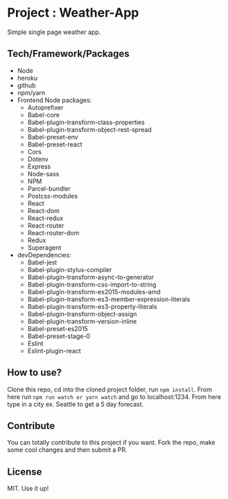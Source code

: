 # Project : Weather-App

Simple single page weather app.

## Tech/Framework/Packages

- Node 
- heroku
- github
- npm/yarn
- Frontend Node packages:
  - Autoprefixer          
  - Babel-core         
  - Babel-plugin-transform-class-properties          
  - Babel-plugin-transform-object-rest-spread          
  - Babel-preset-env          
  - Babel-preset-react                        
  - Cors                   
  - Dotenv          
  - Express          
  - Node-sass         
  - NPM          
  - Parcel-bundler
  - Postcss-modules          
  - React                   
  - React-dom          
  - React-redux          
  - React-router          
  - React-router-dom          
  - Redux                          
  - Superagent                                 
- devDependencies:
  - Babel-jest
  - Babel-plugin-stylus-compiler
  - Babel-plugin-transform-async-to-generator
  - Babel-plugin-transform-css-import-to-string
  - Babel-plugin-transform-es2015-modules-amd
  - Babel-plugin-transform-es3-member-expression-literals
  - Babel-plugin-transform-es3-property-literals
  - Babel-plugin-transform-object-assign
  - Babel-plugin-transform-version-inline
  - Babel-preset-es2015
  - Babel-preset-stage-0             
  - Eslint          
  - Eslint-plugin-react          


## How to use?
Clone this repo, cd into the cloned project folder, run `npm install`. From here run `npm run watch or yarn watch` and go to localhost:1234. From here type in a city ex. Seattle to get a 5 day forecast.

## Contribute

You can totally contribute to this project if you want. Fork the repo, make some cool changes and then submit a PR.

## License

MIT. Use it up!